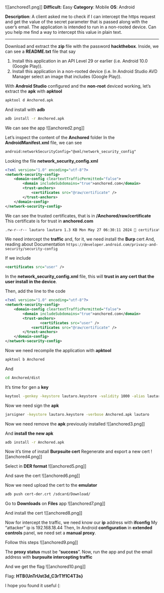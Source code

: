 ![[anchored1.png]]
**Difficult:** Easy
**Category**: Mobile
**OS**: Android

**Description**: A client asked me to check if I can intercept the https request and get the value of the secret parameter that is passed along with the user’s email. The application is intended to run in a non-rooted device. Can you help me find a way to intercept this value in plain text.

----

Download and extract the **zip** file with the password **hackthebox**.
Inside, we can see a **README.txt** file that say

1. Install this application in an API Level 29 or earlier (i.e. Android 10.0 (Google Play)).
2. Install this application in a non-rooted device (i.e. In Android Studio AVD Manager select an image that includes (Google Play)).

With **Android Studio** configured and the **non-root** deviced working, let’s extract the **apk** with **apktool**
```bash
apktool d Anchored.apk
```

And install with **adb**
```bash
adb install -r Anchored.apk
```

We can see the app
![[anchored2.png]]

Let’s inspect the content of the **Anchored** folder
In the **AndroidManifest.xml** file, we can see
```XML
android:networkSecurityConfig="@xml/network_security_config"
```

Looking the file **network_security_config.xml**
```XML
<?xml version="1.0" encoding="utf-8"?>
<network-security-config>
    <domain-config cleartextTrafficPermitted="false">
        <domain includeSubdomains="true">anchored.com</domain>
        <trust-anchors>
            <certificates src="@raw/certificate" />
        </trust-anchors>
    </domain-config>
</network-security-config>
```

We can see the trusted certificates, that is in **/Anchored/raw/certificate**
This certificate is for trust in **anchored.com**
```bash
.rw-r--r-- lautaro lautaro 1.3 KB Mon May 27 06:30:11 2024 󰌆 certificate.pem
```

We need intercept the **traffic** and, for it, we need install the **Burp** cert
And, reading about Documentation
`https://developer.android.com/privacy-and-security/security-config`

If we include
```XML
<certificates src="user" />
```

In the **network_security_config.xml** file, this will **trust in any cert that the user install in the device**.

Then, add the line to the code
```XML
<?xml version="1.0" encoding="utf-8"?>
<network-security-config>
    <domain-config cleartextTrafficPermitted="false">
        <domain includeSubdomains="true">anchored.com</domain>
        <trust-anchors>
		        <certificates src="user" />
            <certificates src="@raw/certificate" />
        </trust-anchors>
    </domain-config>
</network-security-config>
```

Now we need recompile the application with **apktool**
```bash
apktool b Anchored
```

And
```bash
cd Anchored/dist
```

It’s time for gen a **key**
```bash
keytool -genkey -keystore lautaro.keystore -validity 1000 -alias lautaro
```

Now we need sign the **apk**
```bash
jarsigner -keystore lautaro.keystore -verbose Anchored.apk lautaro
```

Now we need remove the **apk** previously installed
![[anchored3.png]]

And **install the new apk**
```bash
adb install -r Anchored.apk
```

Now it’s time of install **Burpsuite cert**
Regenerate and export a new cert
![[anchored4.png]]

Select in **DER format**
![[anchored5.png]]

And save the cert
![[anchored6.png]]

Now we need upload the cert to the **emulator**
```bash
adb push cert-der.crt /sdcard/Download/
```

Go to **Downloads** on **Files** app
![[anchored7.png]]

And install the cert
![[anchored8.png]]

Now for intercept the traffic, we need know our **ip** address with **ifconfig**
My “attacker” ip is 192.168.18.44
Then, In Android **configuration** in **extended controls** panel, we need set a **manual proxy**.

Follow this steps
![[anchored9.png]]

The **proxy status** must be “**success**”.
Now, run the app and put the email address with **burpsuite intercepting traffic**

And we get the flag
![[anchored10.png]]

Flag: **HTB{UnTrUst3d_C3rT1f1C4T3s}**

I hope you found it useful (: